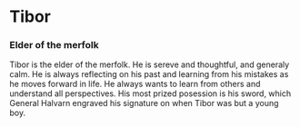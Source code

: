 # Tibor
### Elder of the merfolk

Tibor is the elder of the merfolk. He is sereve and thoughtful, and generaly calm. He is always reflecting on his past and learning from his mistakes as he moves forward in life. He always wants to learn from others and understand all perspectives. His most prized posession is his sword, which General Halvarn engraved his signature on when Tibor was but a young boy.
